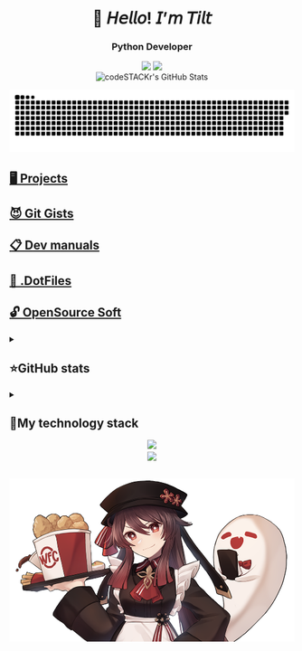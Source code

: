 <h1 align="center">👋 𝘏𝘦𝘭𝘭𝘰! 𝘐’𝘮 𝘛𝘪𝘭𝘵</h1>

<h3 align="center">Python Developer</h3>
<p align="center">
 <a href="https://www.youtube.com/channel/UCeg5XYLnmKyF2XlsF9U0fGg"><img src="https://img.shields.io/badge/-YouTube-red?style=flat&logo=YouTube&logoColor=white"/></a>
 <a href="https://t.me/zxct1lt"><img src="https://img.shields.io/badge/-Telegram-blue?style=flat&logo=Telegram&logoColor=white" /></a>
 <br>
 <img alt="codeSTACKr's GitHub Stats" src="https://komarev.com/ghpvc/?username=your-github-tiIt-dev&color=green" />
</p>

<p align="center">
 <img width="600" src="assets/github-snake.svg" alt="snake"/>
</p>

## [🖥 Projects](markdown/my_projects/main.md)
## [😈 Git Gists](https://gist.github.com/tiIt-dev)
## [📋 Dev manuals](https://github.com/tiIt-dev/Dev-manuals)
## [📀 .DotFiles](https://github.com/tiIt-dev/.DotFiles)
## [🔓 OpenSource Soft](markdown/open_soft/main.md)

<details align="left">
  <summary><h2><b>⭐GitHub stats</b></h2></summary>
  <p>
   <img alt="codeSTACKr's GitHub Stats" src="https://github-readme-stats.vercel.app/api/top-langs/?username=tiIt-dev&layout=compact&theme=dark" />  
   <br>
   <img alt="codeSTACKr's GitHub Stats" src="https://github-readme-stats.vercel.app/api?username=tiIt-dev&show_icons=true&theme=dark" />
   <br>
   <img src="https://metrics.lecoq.io/tiIt-dev" />
  </p>
</details>

<details align="left">
  <summary><h2><b>🚀My technology stack</b></h2></summary>
  <p>
   <img src="https://img.shields.io/badge/Python-000000?style=for-the-badge&logo=Python&logoColor=3776AB"/>
   <img src="https://img.shields.io/badge/Django-000000?style=for-the-badge&logo=Django&logoColor=092E20"/>
   <img src="https://img.shields.io/badge/MySQL-000000?style=for-the-badge&logo=MySQL&logoColor=4479A1"/>
   <img src="https://img.shields.io/badge/Git-000000?style=for-the-badge&logo=Git&logoColor=F05032"/>
   <img src="https://img.shields.io/badge/GitHub-000000?style=for-the-badge&logo=GitHub&logoColor=181717"/>
   <img src="https://img.shields.io/badge/HTML5-000000?style=for-the-badge&logo=HTML5&logoColor=E34F26"/>
   <img src="https://img.shields.io/badge/CSS3-000000?style=for-the-badge&logo=CSS3&logoColor=1572B6"/>
   <img src="https://img.shields.io/badge/JavaScript-000000?style=for-the-badge&logo=JavaScript&logoColor=F7DF1E"/>
   <img src="https://img.shields.io/badge/jQuery-000000?style=for-the-badge&logo=jQuery&logoColor=0769AD"/>
   <img src="https://img.shields.io/badge/PHP-000000?style=for-the-badge&logo=PHP&logoColor=777BB4"/>
   <img src="https://img.shields.io/badge/phpMyAdmin-000000?style=for-the-badge&logo=phpMyAdmin&logoColor=6C78AF"/>
   <img src="https://img.shields.io/badge/Blender-000000?style=for-the-badge&logo=Blender&logoColor=F5792A"/>
   <img src="https://img.shields.io/badge/Photoshop-000000?style=for-the-badge&logo=Adobe Photoshop&logoColor=31A8FF"/>
   <img src="https://img.shields.io/badge/Adobe Premiere Pro-000000?style=for-the-badge&logo=Adobe Premiere Pro&logoColor=9999FF"/>
   <img src="https://img.shields.io/badge/Adobe After Effects-000000?style=for-the-badge&logo=Adobe After Effects&logoColor=9999FF"/>
  </p>
</details>

<div align="center"><img src="https://spotify-github-profile.vercel.app/api/view?uid=mgrfmjfpnur73iyz7d2vlmrbm&cover_image=true&theme=default&show_offline=false&background_color=121212" /></div>  



<div align="center">
            <a href="https://paypal.me/zxct1lt" target="_blank" style="display: inline-block;">
                <img
                    src="https://img.shields.io/badge/Donate-PayPal-blue.svg?style=flat-square&logo=paypal" 
                    align="center"
                />
            </a></div>
<br />

<p align="right">
 <img width="600" src="assets/wfc.png" alt="WFC Tu Tao"/>
</p>
